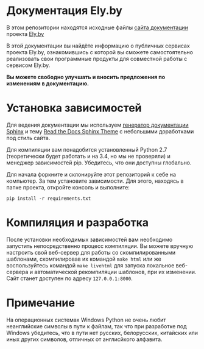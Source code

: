 # Документация Ely.by

В этом репозитории находятся исходные файлы [сайта документации](http://docs.ely.by) проекта [Ely.by](http://ely.by)

В этой документации вы найдёте информацию о публичных сервисах проекта Ely.by, ознакомившись с которой вы сможете
самостоятельно реализовать свои программные продукты для совместной работы с сервисом Ely.by.

**Вы можете свободно улучшать и вносить предложения по изменениям в документацию.**

# Установка зависимостей

Для ведения документации мы используем [генератор документации Sphinx](http://sphinx-doc.org/) и тему
[Read the Docs Sphinx Theme](https://github.com/snide/sphinx_rtd_theme) с небольшими доработками под стиль сайта.

Для компиляции вам понадобится установленный Python 2.7 (теоретически будет работать и на 3.4, но мы не проверяли) и
менеджер зависимостей pip. Убедитесь, что они доступны глобально.

Для начала форкните и склонируйте этот репозиторий к себе на компьютер. За тем установите зависимости. Для этого,
находясь в папке проекта, откройте консоль и выполните:

```
pip install -r requirements.txt
```

# Компиляция и разработка

После установки необходимых зависимостей вам необходимо запустить непосредственно процесс компиляции. Вы можете вручную
настроить свой веб-сервер для работы со скомпилированными шаблонами, скомпилировав их командой ```make html``` или же
воспользуйтесь командой ```make livehtml``` для запуска локальное веб-сервера и автоматической рекомпиляции шаблонов,
при их изменении. Сайт станет доступен по адресу ```127.0.0.1:8000```.

# Примечание

На операционных системах Windows Python не очень любит неанглийские символы в пути к файлам, так что при разработке под
Windows убедитесь, что в пути нет русских, белорусских, китайских или иных других символов, отличных от англисйкого
алфавита.
